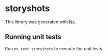 # storyshots

This library was generated with [Nx](https://nx.dev).

## Running unit tests

Run `nx test storyshots` to execute the unit tests.
